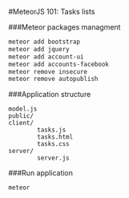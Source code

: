 #MeteorJS 101: Tasks lists

###Meteor packages managment

```sh
meteor add bootstrap
meteor add jquery
meteor add account-ui
meteor add accounts-facebook
meteor remove insecure
meteor remove autopublish
```

###Application structure

```
model.js
public/
client/
		tasks.js
		tasks.html
		tasks.css
server/
		server.js		
```

###Run application

```sh
meteor
````
